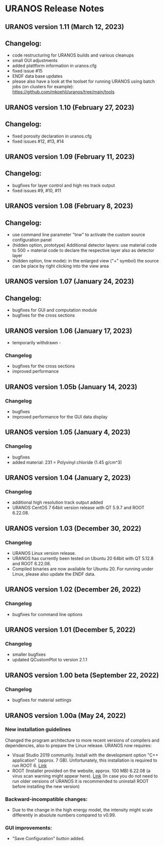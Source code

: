 # URANOS Release Notes

## URANOS version 1.11 (March 12, 2023)

## Changelog:
- code restructuring for URANOS builds and various cleanups
- small GUI adjustments
- added plattform information in uranos.cfg
- fixed issue #15
- ENDF data base updates
- please also have a look at the toolset for running URANOS using batch jobs (on clusters for example): https://github.com/mkoehli/uranos/tree/main/tools


## URANOS version 1.10 (February 27, 2023)

## Changelog:
- fixed porosity declaration in uranos.cfg
- fixed issues #12, #13, #14


## URANOS version 1.09 (February 11, 2023)

## Changelog:
- bugfixes for layer control and high res track output
- fixed issues #9, #10, #11


## URANOS version 1.08 (February 8, 2023)

## Changelog:
- use command line parameter "tnw" to activate the custom source configuration panel
- (hidden option, prototype) Additional detector layers: use material code to 500 + material code to declare the respective layer also as detector layer
- (hidden option, tnw mode): in the enlarged view ("+" symbol) the source can be place by right clicking into the view area 


## URANOS version 1.07 (January 24, 2023)

## Changelog:
- bugfixes for GUI and computation module
- bugfixes for the cross sections


## URANOS version 1.06 (January 17, 2023)
- temporarily withdrawn - 
### Changelog
- bugfixes for the cross sections
- improved performance


## URANOS version 1.05b (January 14, 2023)

### Changelog
- bugfixes
- improved performance for the GUI data display


## URANOS version 1.05 (January 4, 2023)

### Changelog
- bugfixes
- added material: 231 = Polyvinyl chloride (1.45 g/cm^3)


## URANOS version 1.04 (January 2, 2023)

### Changelog
- additional high resolution track output added
- URANOS CentOS 7 64bit version release with QT 5.9.7 and ROOT 6.22.08.


## URANOS version 1.03 (December 30, 2022)

### Changelog
- URANOS Linux version release. 
- URANOS has currently been tested on Ubuntu 20 64bit with QT 5.12.8 and ROOT 6.22.08.
- Compiled binaries are now available for Ubuntu 20. For running under Linux, please also update the ENDF data.


## URANOS version 1.02 (December 26, 2022)

### Changelog
- bugfixes for command line options


## URANOS version 1.01 (December 5, 2022)

### Changelog
- smaller bugfixes
- updated QCustomPlot to version 2.1.1


## URANOS version 1.00 beta (September 22, 2022)

### Changelog
- bugfixes for material settings


## URANOS version 1.00a (May 24, 2022)

### New installation guidelines

Changed the program architecture to more recent versions of compilers and dependencies, also to prepare the Linux release.
URANOS now requires:
- Visual Studio 2019 community. Install with the development option "C++
application" (approx. 7 GB). Unfortunately, this installation is required to
run ROOT 6. [Link](https://my.visualstudio.com/Downloads?q=visual%20studio%202019&wt.mc_id=o~msft~vscom~older-downloads)
- ROOT (Installer provided on the website, approx. 100 MB) 6.22.08 (a virus
scan warning might appear here). [Link](https://root.cern/download/root_v6.22.08.win32.vc16.exe)
(In case you do not need to run older versions of URANOS it is recommended
to uninstall ROOT before installing the new version)

### Backward-incompatible changes:
- Due to the change in the high energy model, the intensity might scale differently in absolute numbers compared to v0.99.

### GUI improvements:
- "Save Configuration" button added.
